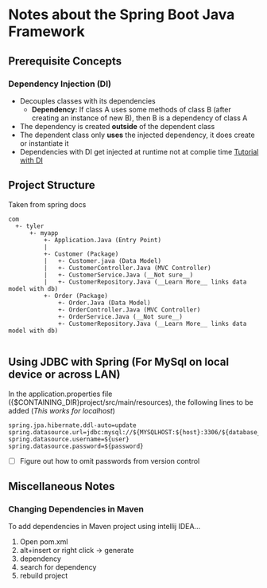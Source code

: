 # Notes about the Spring Boot Java Framework
## Prerequisite Concepts
### Dependency Injection (DI)
* Decouples classes with its dependencies
    * __Dependency:__ If class A uses some methods of class B (after creating an instance of new B), then B is a dependency of class A
* The dependency is created __outside__ of the dependent class
* The dependent class only __uses__ the injected dependency, it does create or instantiate it
* Dependencies with DI get injected at runtime not at complie time
[Tutorial with DI](https://www.journaldev.com/2394/java-dependency-injection-design-pattern-example-tutorial)

## Project Structure
Taken from spring docs
```
com
  +- tyler
      +- myapp
          +- Application.Java (Entry Point)
          |
          +- Customer (Package)
          |   +- Customer.java (Data Model)
          |   +- CustomerController.Java (MVC Controller)
          |   +- CustomerService.Java (__Not sure__)
          |   +- CustomerRepository.Java (__Learn More__ links data model with db)
          +- Order (Package)
              +- Order.Java (Data Model)
              +- OrderController.Java (MVC Controller)
              +- OrderService.Java (__Not sure__)
              +- CustomerRepository.Java (__Learn More__ links data model with db)
    
```
## Using JDBC with Spring (For MySql on local device or across LAN)
In the application.properties file ({$CONTAINING_DIR}project/src/main/resources),
the following lines to be added (*This works for localhost*)
```
spring.jpa.hibernate.ddl-auto=update
spring.datasource.url=jdbc:mysql://${MYSQLHOST:${host}:3306/${database_name}
spring.datasource.username=${user}
spring.datasource.password=${password}
```
- [ ] Figure out how to omit passwords from version control
## Miscellaneous Notes
### Changing Dependencies in Maven
To add dependencies in Maven project using intellij IDEA...
1. Open pom.xml
2. alt+insert or right click -> generate
3. dependency
4. search for dependency
5. rebuild project
